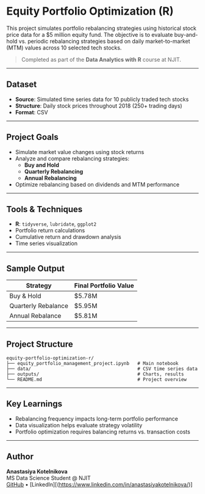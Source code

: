 # Equity Portfolio Optimization (R)

This project simulates portfolio rebalancing strategies using historical stock price data for a $5 million equity fund. The objective is to evaluate buy-and-hold vs. periodic rebalancing strategies based on daily market-to-market (MTM) values across 10 selected tech stocks.

> Completed as part of the **Data Analytics with R** course at NJIT.

---

## Dataset
- **Source**: Simulated time series data for 10 publicly traded tech stocks
- **Structure**: Daily stock prices throughout 2018 (250+ trading days)
- **Format**: CSV

---

## Project Goals
- Simulate market value changes using stock returns
- Analyze and compare rebalancing strategies:
  - **Buy and Hold**
  - **Quarterly Rebalancing**
  - **Annual Rebalancing**
- Optimize rebalancing based on dividends and MTM performance

---

## Tools & Techniques
- **R**: `tidyverse`, `lubridate`, `ggplot2`
- Portfolio return calculations
- Cumulative return and drawdown analysis
- Time series visualization

---

## Sample Output

| Strategy               | Final Portfolio Value |
|------------------------|------------------------|
| Buy & Hold             | $5.78M                 |
| Quarterly Rebalance    | $5.95M                 |
| Annual Rebalance       | $5.81M                 |

---

## Project Structure

```
equity-portfolio-optimization-r/
├── equity_portfolio_management_project.ipynb   # Main notebook
├── data/                                       # CSV time series data
├── outputs/                                    # Charts, results
└── README.md                                   # Project overview
```

---

## Key Learnings
- Rebalancing frequency impacts long-term portfolio performance
- Data visualization helps evaluate strategy volatility
- Portfolio optimization requires balancing returns vs. transaction costs

---

## Author

**Anastasiya Kotelnikova**  
MS Data Science Student @ NJIT  
[GitHub](https://github.com/AnastasiyaKotelnikova) • [LinkedIn][(https://www.linkedin.com/in/anastasiyakotelnikova/)]

